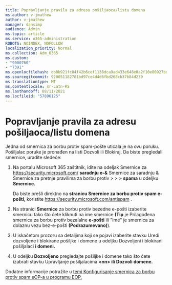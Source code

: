 ```yaml
---
title: Popravljanje pravila za adresu pošiljaoca/listu domena
ms.author: v-jmathew
author: v-jmathew
manager: dansimp
audience: Admin
ms.topic: article
ms.service: o365-administration
ROBOTS: NOINDEX, NOFOLLOW
localization_priority: Normal
ms.collection: Adm_O365
ms.custom:
- "9000760"
- "7391"
ms.openlocfilehash: db8b921fc84f42b6cef1138dca9ad433e648e0a2f10e80927bd5b0222bfeae3b
ms.sourcegitcommit: 920051182781bd97ce4d4d6fbd268cb37b84d239
ms.translationtype: MT
ms.contentlocale: sr-Latn-RS
ms.lasthandoff: 08/11/2021
ms.locfileid: "57896125"
---
```

# <a name="fix-sender-addressdomain-list-rules"></a>Popravljanje pravila za adresu pošiljaoca/listu domena

Jedna od smernica za borbu protiv spam-pošte uticala je na ovu poruku. Pošiljalac poruke je pronađen na listi Dozvoli ili Blokiraj. Da biste pregledali smernice, uradite sledeće:

1. Na portalu Microsoft 365 zaštitnik, idite na odeljak Smernice za <https://security.microsoft.com/> **saradnju e-&** Smernice za saradnju & Smernice za pretnje pravilima za borbu protiv \>  \>  \> **spama** u odeljku **Smernice.**

   Da biste prešli direktno na **stranicu Smernice za borbu protiv spam e-pošti,** koristite <https://security.microsoft.com/antispam> .

2. Na stranici **Smernice** za borbu protiv bezedne e-pošti izaberite smernicu tako  što ćete kliknuti na ime smernice **(Tip** je Prilagođena smernica za borbu protiv bezalalne **e-pošti** ili "Ime" je smernica za dolaznu vezu bez-e-pošti **(Podrazumevano)**).
3. U iskačetom prozoru  sa detaljima koji se pojavi izaberite stavku Uredi dozvoljene i blokirane pošiljke i domene u odeljku Dozvoljeni i blokirani pošiljalaci **i domeni.**
4. U odeljku **Dozvoljeno** pregledajte pošiljke i domene tako što ćete izabrati stavku Upravljanje pošiljalacima **\<nn\> ili** **Dozvoli domene.**

Dodatne informacije potražite u [temi Konfigurisanje smernica za borbu protiv spam eOP-a u programu EOP.](https://docs.microsoft.com/microsoft-365/security/office-365-security/configure-your-spam-filter-policies)
